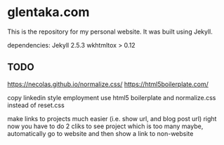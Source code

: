 # glentaka.com
This is the repository for my personal website.
It was built using Jekyll.

dependencies:
Jekyll 2.5.3
wkhtmltox > 0.12


## TODO

https://necolas.github.io/normalize.css/
https://html5boilerplate.com/

copy linkedin style employment
use html5 boilerplate and normalize.css instead of reset.css

make links to projects much easier (i.e. show url, and blog post url)
  right now you have to do 2 cliks to see project which is too many
  maybe, automatically go to website and then show a link to non-website
